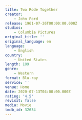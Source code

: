 ```yaml
---
title: Two Rode Together
creator:
    - John Ford
release: 1961-07-26T00:00:00.000Z
studios:
    - Columbia Pictures
original_title: ''
original_language: en
language:
    - English
country:
    - United States
length: 109
genre:
    - Western
format: Blu-ray
service: ''
venue: Home
date: 2020-07-13T04:00:00.000Z
rating: '4.5'
revisit: false
media: Movie
tmdb_id: 32634
---
```



